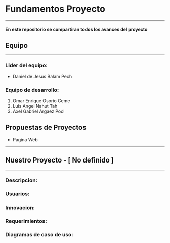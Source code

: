 # Fundamentos Proyecto

---

#### En este repositorio se compartiran todos los avances del proyecto

## Equipo

---

### Lider del equipo: 

- Daniel de Jesus Balam Pech

### Equipo de desarrollo:

1. Omar Enrique Osorio Ceme
2. Luis Angel Nahut Tah
3. Axel Gabriel Argaez Pool

## Propuestas de Proyectos

- Pagina Web

---

## Nuestro Proyecto - [ No definido ]

----

### Descripcion:

### Usuarios:

### Innovacion:

### Requerimientos:

### Diagramas de caso de uso:
